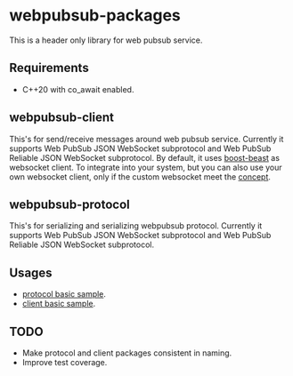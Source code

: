 # webpubsub-packages

This is a header only library for web pubsub service.

## Requirements

- C++20 with co_await enabled.

## webpubsub-client

This's for send/receive messages around web pubsub service. Currently it supports Web PubSub JSON WebSocket subprotocol and Web PubSub Reliable JSON WebSocket subprotocol. By default, it uses [boost-beast](https://github.com/boostorg/beast) as websocket client. To integrate into your system, but you can also use your own websocket client, only if the custom websocket meet the [concept](./webpubsub-client/include/webpubsub/client/concepts/websocket_c.hpp). 

## webpubsub-protocol

This's for serializing and serializing webpubsub protocol. Currently it supports Web PubSub JSON WebSocket subprotocol and Web PubSub Reliable JSON WebSocket subprotocol.

## Usages

- [protocol basic sample](./webpubsub-protocols/test/main.cpp).
- [client basic sample](./webpubsub-client/test/client_with_beast_test.hpp).

## TODO

- Make protocol and client packages consistent in naming.
- Improve test coverage.